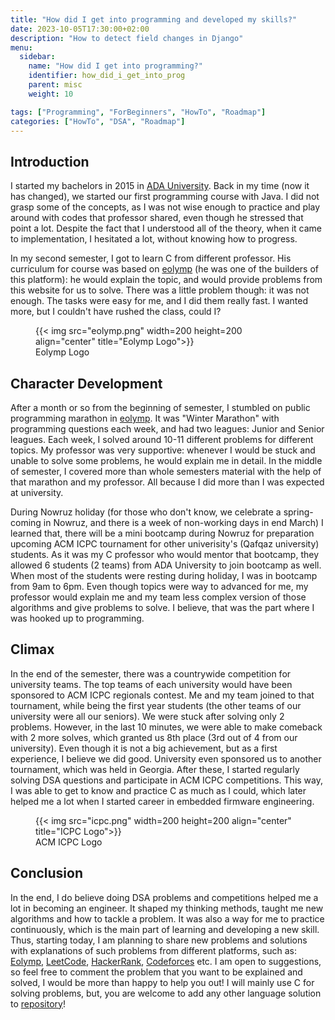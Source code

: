 ```yaml
---
title: "How did I get into programming and developed my skills?"
date: 2023-10-05T17:30:00+02:00
description: "How to detect field changes in Django"
menu:
  sidebar:
    name: "How did I get into programming?"
    identifier: how_did_i_get_into_prog
    parent: misc
    weight: 10

tags: ["Programming", "ForBeginners", "HowTo", "Roadmap"]
categories: ["HowTo", "DSA", "Roadmap"]
---
```



## Introduction

I started my bachelors in 2015 in [ADA University](https://ada.edu.az/). Back in my time (now it has changed), we started our first programming course with Java. I did not grasp some of the concepts, as I was not wise enough to practice and play around with codes that professor shared, even though he stressed that point a lot. Despite the fact that I understood all of the theory, when it came to implementation, I hesitated a lot, without knowing how to progress.

In my second semester, I got to learn C from different professor. His curriculum for course was based on [eolymp](https://www.eolymp.com/en/) (he was one of the builders of this platform): he would explain the topic, and would provide problems from this website for us to solve. There was a little problem though: it was not enough. The tasks were easy for me, and I did them really fast. I wanted more, but I couldn't have rushed the class, could I?

<figure style="border: none;">
    {{< img src="eolymp.png" width=200 height=200 align="center" title="Eolymp Logo">}}
    <figcaption>Eolymp Logo</figcaption>
</figure>

## Character Development

After a month or so from the beginning of semester, I stumbled on public programming marathon in [eolymp](https://www.eolymp.com/en/contests/6472). It was "Winter Marathon" with programming questions each week, and had two leagues: Junior and Senior leagues. Each week, I solved around 10-11 different problems for different topics. My professor was very supportive: whenever I would be stuck and unable to solve some problems, he would explain me in detail. In the middle of semester, I covered more than whole semesters material with the help of that marathon and my professor. All because I did more than I was expected at university.

During Nowruz holiday (for those who don't know, we celebrate a spring-coming in Nowruz, and there is a week of non-working days in end March) I learned that, there will be a mini bootcamp during Nowruz for preparation upcoming ACM ICPC tournament for other univerisity's (Qafqaz university) students. As it was my C professor who would mentor that bootcamp, they allowed 6 students (2 teams) from ADA University to join bootcamp as well. When most of the students were resting during holiday, I was in bootcamp from 9am to 6pm. Even though topics were way to advanced for me, my professor would explain me and my team less complex version of those algorithms and give problems to solve. I believe, that was the part where I was hooked up to programming.

## Climax

In the end of the semester, there was a countrywide competition for university teams. The top teams of each university would have been sponsored to ACM ICPC regionals contest. Me and my team joined to that tournament, while being the first year students (the other teams of our university were all our seniors). We were stuck after solving only 2 problems. However, in the last 10 minutes, we were able to make comeback with 2 more solves, which granted us 8th place (3rd out of 4 from our university). Even though it is not a big achievement, but as a first experience, I believe we did good. University even sponsored us to another tournament, which was held in Georgia. After these, I started regularly solving DSA questions and participate in ACM ICPC competitions. This way, I was able to get to know and practice C as much as I could, which later helped me a lot when I started career in embedded firmware engineering.

<figure style="border: none;">
    {{< img src="icpc.png" width=200 height=200 align="center" title="ICPC Logo">}}
    <figcaption>ACM ICPC Logo</figcaption>
</figure>

## Conclusion

In the end, I do believe doing DSA problems and competitions helped me a lot in becoming an engineer. It shaped my thinking methods, taught me new algorithms and how to tackle a problem. It was also a way for me to practice continuously, which is the main part of learning and developing a new skill. Thus, starting today, I am planning to share new problems and solutions with explanations of such problems from different platforms, such as: [Eolymp](https://www.eolymp.com/en/), [LeetCode](https://leetcode.com/), [HackerRank](https://www.hackerrank.com/), [Codeforces](https://codeforces.com/) etc. I am open to suggestions, so feel free to comment the problem that you want to be explained and solved, I would be more than happy to help you out! I will mainly use C for solving problems, but, you are welcome to add any other language solution to [repository](https://github.com/Miradils-Blog/dsa-problems-and-solutions/)!
